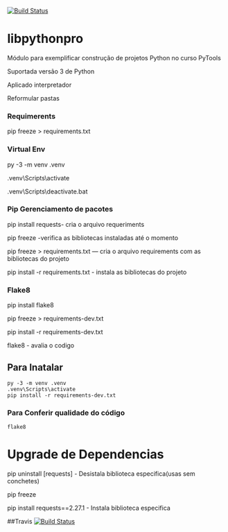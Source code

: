 [![Build Status](https://app.travis-ci.com/Aniro-Montenegro/libpythonpro.svg?branch=main)](https://app.travis-ci.com/Aniro-Montenegro/libpythonpro)

# libpythonpro
Módulo para exemplificar construção de projetos Python no curso PyTools

Suportada versão 3 de Python

Aplicado interpretador

Reformular pastas

### Requimerents

pip freeze > requirements.txt

### Virtual Env

py -3 -m venv .venv

.venv\Scripts\activate

.venv\Scripts\deactivate.bat

### Pip Gerenciamento de pacotes

pip install requests- cria o arquivo requeriments

pip freeze  -verifica as bibliotecas instaladas até o momento

pip freeze > requirements.txt   — cria o arquivo requirements com as bibliotecas do projeto


pip install -r requirements.txt - instala as bibliotecas do projeto

### Flake8

pip install flake8

pip freeze > requirements-dev.txt

pip install -r requirements-dev.txt

flake8 - avalia o codigo

## Para Inatalar

````commandline
py -3 -m venv .venv
.venv\Scripts\activate
pip install -r requirements-dev.txt
````

### Para Conferir qualidade do código

````commandline
flake8
````

# Upgrade de Dependencias

pip uninstall [requests] - Desistala biblioteca especifica(usas sem conchetes)

pip freeze

pip install requests==2.27.1 - Instala biblioteca especifica

##Travis
[![Build Status](https://app.travis-ci.com/Aniro-Montenegro/libpythonpro.svg?branch=main)](https://app.travis-ci.com/Aniro-Montenegro/libpythonpro)
